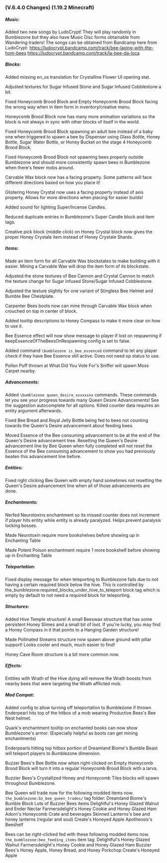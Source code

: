 ### **(V.6.4.0 Changes) (1.19.2 Minecraft)**

##### Music:
Added two new songs by LudoCrypt!
 They will play randomly in Bumblezone but they also have Music Disc forms obtainable from Wandering traders!
 The songs can be obtained from Bandcamp here from LudoCrypt:
 https://ludocrypt.bandcamp.com/track/bee-laxing-with-the-hom-bees
 https://ludocrypt.bandcamp.com/track/la-bee-da-loca

##### Blocks:
Added missing en_us translation for Crystalline Flower UI opening stat.

Adjusted textures for Sugar Infused Stone and Sugar Infused Cobblestone a bit.

Fixed Honeycomb Brood Block and Empty Honeycomb Brood Block facing the wrong way when in item form in inventory/creative menu.

Honeycomb Brood Block now has many more animation variations so the block is not always in sync with other blocks of itself in the world.

Fixed Honeycomb Brood Block spawning an adult bee instead of a baby one when triggered to spawn a bee by Dispenser using 
 Glass Bottle, Honey Bottle, Sugar Water Bottle, or Honey Bucket on the stage 4 Honeycomb Brood Block.

Fixed Honeycomb Brood Block not spawning bees properly outside Bumblezone and should more consistently spawn bees in Bumblezone when there's fewer mobs around.

Carvable Wax block now has a facing property. Some patterns will face different directions based on how you place it!

Glistering Honey Crystal now uses a facing property instead of axis property. Allows for more directions when placing for easier builds!

Added sound for lighting Super/Incense Candles.

Reduced duplicate entries in Bumblezone's Super Candle block and item tags.

Creative pick block (middle click) on Honey Crystal block now gives the proper Honey Crystale item instead of Honey Crystale Shards.

##### Items:
Made an item form for all Carvable Wax blockstates to make building with it easier.
 Mining a Carvable Wax will drop the item form of its blockstate.
 
Adjusted the stone textures of Bee Cannon and Crystal Cannon to match the texture change for Sugar Infused Stone/Sugar Infused Cobblestone.

Adjusted the texture slightly for one variant of Stingless Bee Helmet and Bumble Bee Chestplate.

Carpenter Bees boots now can mine through Carvable Wax block when crouched on top in center of block.

Added tooltip descriptions to Honey Compass to make it more clear on how to use it.

Bee Essence effect will now show message to player if lost on respawning if keepEssenceOfTheBeesOnRespawning config is set to false.

Added command `\bumblezone is_bee_essenced` command to let any player check if they have Bee Essence still active. Does not need op status to use.

Pollen Puff thrown at What Did You Vote For's Sniffer will spawn Moss Carpet nearby.

##### Advancements:
Added `\bumblezone queen_desire_xxxxxxxx` commands. These commands let you see your progress towards many Queen Desire Advancements! 
 See the suggestion autocomplete for all options. Killed counter data requires an entity argument afterwards.

Fixed Bee Bread and Royal Jelly Bottle being fed to bees not counting towards the Queen's Desire advancement about feeding bees.

Moved Essence of the Bee consuming advancement to be at the end of the Queen's Desire advancement tree.
 Resetting the Queen's Desire advancement line by Bee Queen when fully completed will not reset the
 Essence of the Bee consuming advancement to show you had previously beaten this advancement line before.

##### Entities:
Fixed right clicking Bee Queen with empty hand sometimes not resetting the Queen's Desire advancement line when all of those advancements are done.

##### Enchantments:
Nerfed Neurotoxins enchantment so its missed counter does not increment if player hits entity while entity is already paralyzed.
 Helps prevent paralysis locking bosses.

Made Neurotoxin require more bookshelves before showing up in Enchanting Table

Made Potent Poison enchantment require 1 more bookshelf before showing up in Enchanting Table

##### Teleportation:
Fixed display message for when teleporting to Bumblezone fails due to not having a certain required block below the hive.
 This is controlled by the_bumblezone:required_blocks_under_hive_to_teleport block tag which is empty by default to not need a required block for teleporting.

##### Structures:
Added Hive Temple structure! A small Beeswax structure that has some persistent Honey Slimes and a small bit of loot.
 If you're lucky, you may find a Honey Compass in it that points to a Hanging Garden structure!

Made Pollinated Streams structure now spawn above ground with pillar support! Looks cooler and much, much easier to find!

Honey Cave Room structure is a bit more common now.

##### Effects:
Entities with Wrath of the Hive dying will remove the Wrath boosts from nearby bees that were targeting the Wrath afflicted mob.

##### Mod Compat:
Added config to allow turning off teleportation to Bumblezone if thrown Enderpearl hits top of the hitbox of a mob wearing Productive Bees's Bee Nest helmet.

Quark's enchantment tooltip on enchanted books can now show Bumblezone's armor. (Especially helpful as boots can get mining enchantments)

Enderpearls hitting top hitbox portion of Dreamland Biome's Bumble Beast will teleport players to Bumblezone dimension.

Buzzer Bees's Bee Bottle now when right-clicked on Empty Honeycomb Brood Block will turn it into a regular Honeycomb Brood Block with a larva.

Buzzier Bees's Crystallized Honey and Honeycomb Tiles blocks will spawn throughout Bumblezone.

Bee Queen will trade now for the following modded items now. `the_bumblezone:bz_bee_queen_trades/` tag folder:
 Dreamland Biome's Bumble Block
 Lots of Buzzier Bees items
 Delightful's Honey Glazed Walnut and Ender Nectar
 Farmersdelight's Honey Cookie and Honey Glazed Ham
 Adorn's Honeycomb Crate and beverages
 Skinned Lanterns's bee and honey lanterns (regular and soul)
 Create's Honeyed Apple
 Apotheosis's Beeshelf

Bees can be right-clicked fed with these following modded items now. `the_bumblezone:bee_feeding_items` item tag:
 Delightful's Honey Glazed Walnut
 Farmersdelight's Honey Cookie and Honey Glazed Ham
 Buzzier Bees's Honey Apple, Honey Bread, and Honey Porkchop
 Create's Honeyed Apple